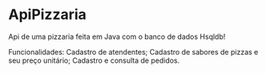 # ApiPizzaria

Api de uma pizzaria feita em Java com o banco de dados Hsqldb!

Funcionalidades:
Cadastro de atendentes;
Cadastro de sabores de pizzas e seu preço unitário;
Cadastro e consulta de pedidos.
